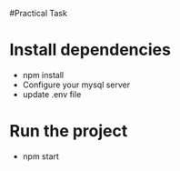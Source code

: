 #Practical Task

# Install dependencies
- npm install
- Configure your mysql server
- update .env file

# Run the project
- npm start
   
